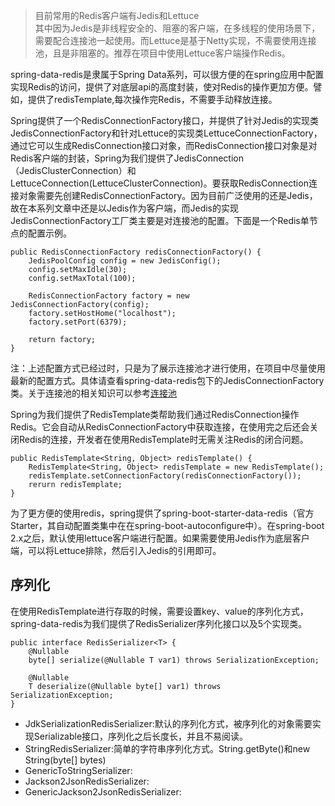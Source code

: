 > 目前常用的Redis客户端有Jedis和Lettuce  
> 其中因为Jedis是非线程安全的、阻塞的客户端，在多线程的使用场景下，需要配合连接池一起使用。而Lettuce是基于Netty实现，不需要使用连接池，且是非阻塞的。推荐在项目中使用Lettuce客户端操作Redis。
  
spring-data-redis是隶属于Spring Data系列，可以很方便的在spring应用中配置实现Redis的访问，提供了对底层api的高度封装，使对Redis的操作更加方便。譬如，提供了redisTemplate,每次操作完Redis，不需要手动释放连接。  

Spring提供了一个RedisConnectionFactory接口，并提供了针对Jedis的实现类JedisConnectionFactory和针对Lettuce的实现类LettuceConnectionFactory，通过它可以生成RedisConnection接口对象，而RedisConnection接口对象是对Redis客户端的封装，Spring为我们提供了JedisConnection（JedisClusterConnection）和LettuceConnection(LettuceClusterConnection)。要获取RedisConnection连接对象需要先创建RedisConnectionFactory。因为目前广泛使用的还是Jedis，故在本系列文章中还是以Jedis作为客户端，而Jedis的实现JedisConnectionFactory工厂类主要是对连接池的配置。下面是一个Redis单节点的配置示例。
	
	public RedisConnectionFactory redisConnectionFactory() {
		JedisPoolConfig config = new JedisConfig();
		config.setMaxIdle(30);
		config.setMaxTotal(100);

		RedisConnectionFactory factory = new JedisConnectionFactory(config);
		factory.setHostHome("localhost");
		factory.setPort(6379);

		return factory;
	}

注：上述配置方式已经过时，只是为了展示连接池才进行使用，在项目中尽量使用最新的配置方式。具体请查看spring-data-redis包下的JedisConnectionFactory类。关于连接池的相关知识可以参考[连接池](../../../basic/util/连接池.md)

Spring为我们提供了RedisTemplate类帮助我们通过RedisConnection操作Redis。它会自动从RedisConnectionFactory中获取连接，在使用完之后还会关闭Redis的连接，开发者在使用RedisTemplate时无需关注Redis的闭合问题。  

	public RedisTemplate<String, Object> redisTemplate() {
		RedisTemplate<String, Object> redisTemplate = new RedisTemplate();
		redisTemplate.setConnectionFactory(redisConnectionFactory());
		rerurn redisTemplate;
	}

为了更方便的使用redis，spring提供了spring-boot-starter-data-redis（官方Starter，其自动配置类集中在在spring-boot-autoconfigure中）。在spring-boot 2.x之后，默认使用lettuce客户端进行配置。如果需要使用Jedis作为底层客户端，可以将Lettuce排除，然后引入Jedis的引用即可。 

序列化
---

在使用RedisTemplate进行存取的时候，需要设置key、value的序列化方式，spring-data-redis为我们提供了RedisSerializer序列化接口以及5个实现类。  
	
	public interface RedisSerializer<T> {
	    @Nullable
	    byte[] serialize(@Nullable T var1) throws SerializationException;
	
	    @Nullable
	    T deserialize(@Nullable byte[] var1) throws SerializationException;
	}

- JdkSerializationRedisSerializer:默认的序列化方式，被序列化的对象需要实现Serializable接口，序列化之后长度长，并且不易阅读。
- StringRedisSerializer:简单的字符串序列化方式。String.getByte()和new String(byte[] bytes)
- GenericToStringSerializer:
- Jackson2JsonRedisSerializer:
- GenericJackson2JsonRedisSerializer:
